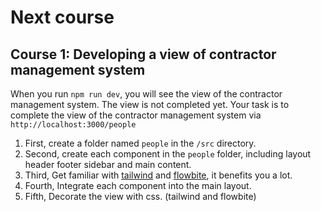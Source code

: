 # Next course
## Course 1: Developing a view of contractor management system
When you run `npm run dev`, you will see the view of the contractor management system. The view is not completed yet. Your task is to complete the view of the contractor management system via `http://localhost:3000/people`
1. First, create a folder named `people` in the `/src` directory.
2. Second, create each component in the `people` folder, including layout header footer sidebar and main content.
3. Third, Get familiar with [tailwind](https://tailwindcss.com/) and [flowbite](https://flowbite.com/), it benefits you a lot.
4. Fourth, Integrate each component into the main layout.
5. Fifth, Decorate the view with css. (tailwind and flowbite)